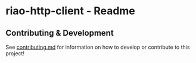 # riao-http-client - Readme

## Contributing & Development

See [contributing.md](docs/contributing/contributing.md) for information on how to develop or contribute to this project!
